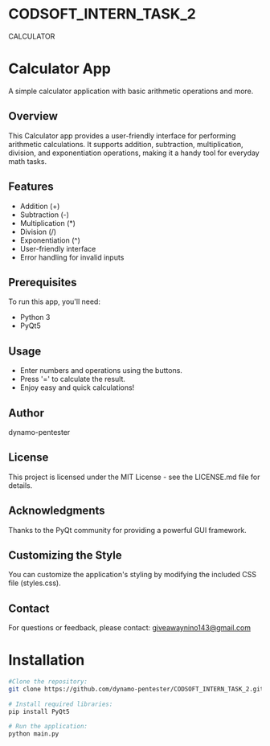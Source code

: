 # CODSOFT_INTERN_TASK_2
CALCULATOR

# Calculator App

A simple calculator application with basic arithmetic operations and more.

## Overview

This Calculator app provides a user-friendly interface for performing arithmetic calculations.
It supports addition, subtraction, multiplication, division, and exponentiation operations, making it a handy tool for everyday math tasks.

## Features

- Addition (+)
- Subtraction (-)
- Multiplication (*)
- Division (/)
- Exponentiation (^)
- User-friendly interface
- Error handling for invalid inputs

## Prerequisites

To run this app, you'll need:

- Python 3
- PyQt5

## Usage
- Enter numbers and operations using the buttons.
- Press '=' to calculate the result.
- Enjoy easy and quick calculations!

## Author
dynamo-pentester

## License
This project is licensed under the MIT License - see the LICENSE.md file for details.

## Acknowledgments
Thanks to the PyQt community for providing a powerful GUI framework.

## Customizing the Style
You can customize the application's styling by modifying the included CSS file (styles.css).

## Contact
For questions or feedback, please contact: giveawaynino143@gmail.com

# Installation

```bash
#Clone the repository:
git clone https://github.com/dynamo-pentester/CODSOFT_INTERN_TASK_2.git
   
# Install required libraries:
pip install PyQt5
   
# Run the application:
python main.py
